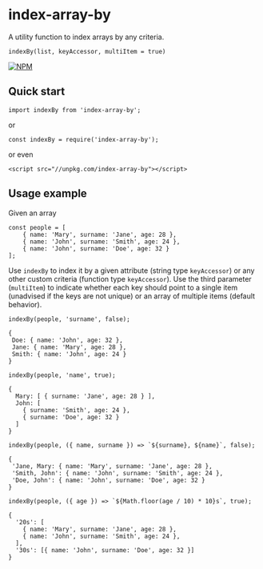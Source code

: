 # index-array-by

A utility function to index arrays by any criteria.

`indexBy(list, keyAccessor, multiItem = true)`

[![NPM](https://nodei.co/npm/index-array-by.png?compact=true)](https://nodei.co/npm/index-array-by/)

## Quick start

```
import indexBy from 'index-array-by';
```
or
```
const indexBy = require('index-array-by');
```
or even
```
<script src="//unpkg.com/index-array-by"></script>
```

## Usage example

Given an array
```
const people = [
    { name: 'Mary', surname: 'Jane', age: 28 },
    { name: 'John', surname: 'Smith', age: 24 },
    { name: 'John', surname: 'Doe', age: 32 }
];
```

Use `indexBy` to index it by a given attribute (string type `keyAccessor`) or any other custom criteria (function type `keyAccessor`).
Use the third parameter (`multiItem`) to indicate whether each key should point to a single item (unadvised if the keys are not unique) or an array of multiple items (default behavior).
```
indexBy(people, 'surname', false);
```
```
{
 Doe: { name: 'John', age: 32 },
 Jane: { name: 'Mary', age: 28 },
 Smith: { name: 'John', age: 24 }
}
```


```
indexBy(people, 'name', true);
```
```
{
  Mary: [ { surname: 'Jane', age: 28 } ],
  John: [
    { surname: 'Smith', age: 24 },
    { surname: 'Doe', age: 32 }
  ]
}
```


```
indexBy(people, ({ name, surname }) => `${surname}, ${name}`, false);
```
```
{
 'Jane, Mary: { name: 'Mary', surname: 'Jane', age: 28 },
 'Smith, John': { name: 'John', surname: 'Smith', age: 24 },
 'Doe, John': { name: 'John', surname: 'Doe', age: 32 }
}
```


```
indexBy(people, ({ age }) => `${Math.floor(age / 10) * 10}s`, true);
```
```
{
  '20s': [
    { name: 'Mary', surname: 'Jane', age: 28 },
    { name: 'John', surname: 'Smith', age: 24 },
  ],
  '30s': [{ name: 'John', surname: 'Doe', age: 32 }]
}
```
